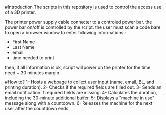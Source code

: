 #Introduction
The scripts in this repository is used to control the access use of a 3D printer.

The printer power supply cable connecter to a controled power bar.
the power bar on/off is controlled by the script.
the user must scan a code bare to open a browser window to enter following informations :
 - First Name
 - Last Name
 - email
 - time needed to print

then, if all information is ok, script will power on the printer for the time need + 30 minutes margin.


#How to?
1- Hosts a webpage to collect user input (name, email, BL, and printing duration).
2- Checks if the required fields are filled out.
3- Sends an email notification if required fields are missing.
4- Calculates the duration, including the 30-minute additional buffer.
5- Displays a "machine in use" message along with a countdown.
6- Releases the machine for the next user after the countdown ends.
